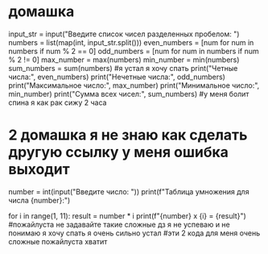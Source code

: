 # домашка
input_str = input("Введите список чисел разделенных пробелом: ")
numbers = list(map(int, input_str.split()))
even_numbers = [num for num in numbers if num % 2 == 0]
odd_numbers = [num for num in numbers if num % 2 != 0]
max_number = max(numbers)
min_number = min(numbers)
sum_numbers = sum(numbers)
#я устал я хочу спать
print("Четные числа:", even_numbers)
print("Нечетные числа:", odd_numbers)
print("Максимальное число:", max_number)
print("Минимальное число:", min_number)
print("Сумма всех чисел:", sum_numbers)
#у меня болит спина я как рак сижу 2 часа






# 2 домашка я не знаю как сделать другую ссылку у меня ошибка выходит
number = int(input("Введите число: "))
print(f"Таблица умножения для числа {number}:")

for i in range(1, 11):
    result = number * i
    print(f"{number} x {i} = {result}")
#пожайлуста не задавайте такие сложные дз я не успеваю и не понимаю я хочу спать я очень сильно устал
#эти 2 кода для меня очень сложные пожайлуста хватит
